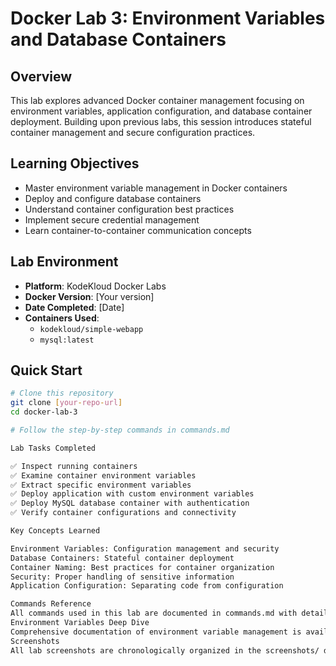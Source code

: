 # Docker Lab 3: Environment Variables and Database Containers

## Overview
This lab explores advanced Docker container management focusing on environment variables, application configuration, and database container deployment. Building upon previous labs, this session introduces stateful container management and secure configuration practices.

## Learning Objectives
- Master environment variable management in Docker containers
- Deploy and configure database containers
- Understand container configuration best practices
- Implement secure credential management
- Learn container-to-container communication concepts

## Lab Environment
- **Platform**: KodeKloud Docker Labs
- **Docker Version**: [Your version]
- **Date Completed**: [Date]
- **Containers Used**: 
  - `kodekloud/simple-webapp`
  - `mysql:latest`

## Quick Start
```bash
# Clone this repository
git clone [your-repo-url]
cd docker-lab-3

# Follow the step-by-step commands in commands.md

Lab Tasks Completed

✅ Inspect running containers
✅ Examine container environment variables
✅ Extract specific environment variables
✅ Deploy application with custom environment variables
✅ Deploy MySQL database container with authentication
✅ Verify container configurations and connectivity

Key Concepts Learned

Environment Variables: Configuration management and security
Database Containers: Stateful container deployment
Container Naming: Best practices for container organization
Security: Proper handling of sensitive information
Application Configuration: Separating code from configuration

Commands Reference
All commands used in this lab are documented in commands.md with detailed explanations and use cases.
Environment Variables Deep Dive
Comprehensive documentation of environment variable management is available in environment-variables.md.
Screenshots
All lab screenshots are chronologically organized in the screenshots/ directory with descriptive filenames.